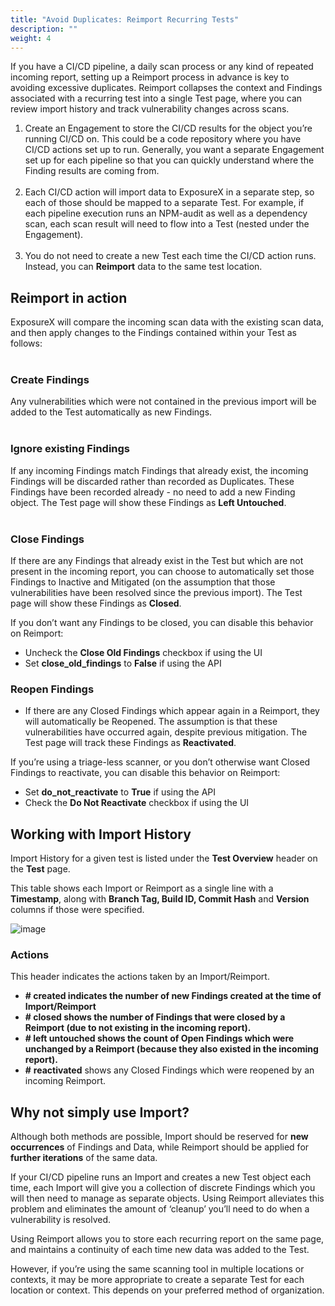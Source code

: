 ```yaml
---
title: "Avoid Duplicates: Reimport Recurring Tests"
description: ""
weight: 4
---
```


If you have a CI/CD pipeline, a daily scan process or any kind of repeated incoming report, setting up a Reimport process in advance is key to avoiding excessive duplicates. Reimport collapses the context and Findings associated with a recurring test into a single Test page, where you can review import history and track vulnerability changes across scans.

1. Create an Engagement to store the CI/CD results for the object you’re running CI/CD on. This could be a code repository where you have CI/CD actions set up to run. Generally, you want a separate Engagement set up for each pipeline so that you can quickly understand where the Finding results are coming from.  
​
2. Each CI/CD action will import data to ExposureX in a separate step, so each of those should be mapped to a separate Test. For example, if each pipeline execution runs an NPM\-audit as well as a dependency scan, each scan result will need to flow into a Test (nested under the Engagement).  
​
3. You do not need to create a new Test each time the CI/CD action runs. Instead, you can **Reimport** data to the same test location.

## Reimport in action

ExposureX will compare the incoming scan data with the existing scan data, and then apply changes to the Findings contained within your Test as follows:  
​
### Create Findings

Any vulnerabilities which were not contained in the previous import will be added to the Test automatically as new Findings.  
​
### Ignore existing Findings

If any incoming Findings match Findings that already exist, the incoming Findings will be discarded rather than recorded as Duplicates. These Findings have been recorded already \- no need to add a new Finding object. The Test page will show these Findings as **Left Untouched**.  
​
### Close Findings

If there are any Findings that already exist in the Test but which are not present in the incoming report, you can choose to automatically set those Findings to Inactive and Mitigated (on the assumption that those vulnerabilities have been resolved since the previous import). The Test page will show these Findings as **Closed**.

If you don’t want any Findings to be closed, you can disable this behavior on Reimport:

* Uncheck the **Close Old Findings** checkbox if using the UI
* Set **close\_old\_findings** to **False** if using the API  ​

### Reopen Findings

* If there are any Closed Findings which appear again in a Reimport, they will automatically be Reopened. The assumption is that these vulnerabilities have occurred again, despite previous mitigation. The Test page will track these Findings as **Reactivated**.

If you’re using a triage\-less scanner, or you don’t otherwise want Closed Findings to reactivate, you can disable this behavior on Reimport:

* Set **do\_not\_reactivate** to **True** if using the API
* Check the **Do Not Reactivate** checkbox if using the UI

## Working with Import History

Import History for a given test is listed under the **Test Overview** header on the **Test** page.

This table shows each Import or Reimport as a single line with a **Timestamp**, along with **Branch Tag, Build ID, Commit Hash** and **Version** columns if those were specified.

![image](images/Avoiding_Duplicates_Reimport_Recurring_Tests.png)
### Actions

This header indicates the actions taken by an Import/Reimport.

* **\# created indicates the number of new Findings created at the time of Import/Reimport**
* **\# closed shows the number of Findings that were closed by a Reimport (due to not existing in the incoming report).**
* **\# left untouched shows the count of Open Findings which were unchanged by a Reimport (because they also existed in the incoming report).**
* **\#** **reactivated** shows any Closed Findings which were reopened by an incoming Reimport.

## Why not simply use Import?

Although both methods are possible, Import should be reserved for **new occurrences** of Findings and Data, while Reimport should be applied for **further iterations** of the same data.

If your CI/CD pipeline runs an Import and creates a new Test object each time, each Import will give you a collection of discrete Findings which you will then need to manage as separate objects. Using Reimport alleviates this problem and eliminates the amount of ‘cleanup’ you’ll need to do when a vulnerability is resolved.

Using Reimport allows you to store each recurring report on the same page, and maintains a continuity of each time new data was added to the Test.

However, if you’re using the same scanning tool in multiple locations or contexts, it may be more appropriate to create a separate Test for each location or context. This depends on your preferred method of organization.
